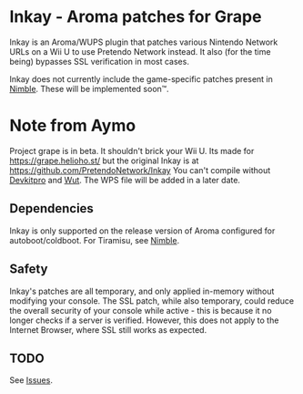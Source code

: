 # Inkay - Aroma patches for Grape

Inkay is an Aroma/WUPS plugin that patches various Nintendo Network URLs on a Wii U to use Pretendo Network instead. It also (for the time being) bypasses SSL verification in most cases.

Inkay does not currently include the game-specific patches present in [Nimble](https://github.com/PretendoNetwork/Nimble). These will be implemented soon™.

# Note from Aymo

Project grape is in beta. It shouldn't brick your Wii U.
Its made for https://grape.helioho.st/ but the original Inkay is at https://github.com/PretendoNetwork/Inkay
You can't compile without [Devkitpro](https://devkitpro.org) and [Wut](https://github.com/devkitPro/wut).
The WPS file will be added in a later date.
## Dependencies
Inkay is only supported on the release version of Aroma configured for autoboot/coldboot. For Tiramisu, see [Nimble](https://github.com/PretendoNetwork/Nimble).

## Safety
Inkay's patches are all temporary, and only applied in-memory without modifying your console. The SSL patch, while also temporary, could reduce the overall security of your console while active - this is because it no longer checks if a server is verified. However, this does not apply to the Internet Browser, where SSL still works as expected.

## TODO
See [Issues](https://github.com/PretendoNetwork/Inkay/issues).
